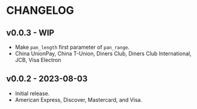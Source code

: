 # CHANGELOG

## v0.0.3 - WIP
- Make `pan_length` first parameter of `pan_range`.
- China UnionPay, China T-Union, Diners Club, Diners Club International, JCB, Visa Electron

## v0.0.2 - 2023-08-03
- Initial release.
- American Express, Discover, Mastercard, and Visa.

